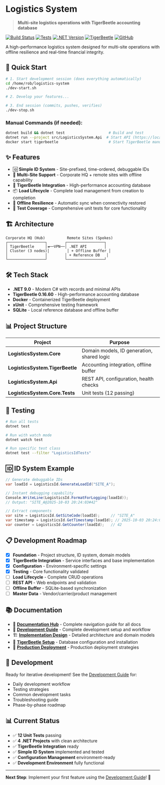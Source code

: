 # Logistics System

> **Multi-site logistics operations with TigerBeetle accounting database**

[![Build Status](https://img.shields.io/badge/build-passing-brightgreen)](#)
[![Tests](https://img.shields.io/badge/tests-12%20passing-brightgreen)](#)
[![.NET Version](https://img.shields.io/badge/.NET-9.0-blue)](#)
[![TigerBeetle](https://img.shields.io/badge/TigerBeetle-0.16.60-orange)](#)
[![GitHub](https://img.shields.io/badge/GitHub-rblinton%2Flogistics--system-blue)](https://github.com/rblinton/logistics-system)

A high-performance logistics system designed for multi-site operations with offline resilience and real-time financial integrity.

## 🚀 **Quick Start**

```bash
# 1. Start development session (does everything automatically)
cd /home/rob/logistics-system
./dev-start.sh

# 2. Develop your features...

# 3. End session (commits, pushes, verifies)
./dev-stop.sh
```

### Manual Commands (if needed):
```bash
dotnet build && dotnet test                    # Build and test
dotnet run --project src/LogisticsSystem.Api  # Start API (https://localhost:7158)
docker start tigerbeetle                       # Start TigerBeetle manually
```

## ✨ **Features**

- 🆔 **Simple ID System** - Site-prefixed, time-ordered, debuggable IDs
- 🏢 **Multi-Site Support** - Corporate HQ + remote sites with offline capability
- 🐅 **TigerBeetle Integration** - High-performance accounting database
- 📦 **Load Lifecycle** - Complete load management from creation to completion
- 🔄 **Offline Resilience** - Automatic sync when connectivity restored
- 🧪 **Test Coverage** - Comprehensive unit tests for core functionality

## 🏗️ **Architecture**

```
Corporate HQ (Hub)          Remote Sites (Spokes)
┌─────────────────┐        ┌─────────────────┐
│ TigerBeetle     │◄──VPN──│ .NET API        │
│ Cluster (3 nodes)│        │ + Offline Buffer │
│                 │        │ + Reference DB   │
└─────────────────┘        └─────────────────┘
```

## 🛠️ **Tech Stack**

- **.NET 9.0** - Modern C# with records and minimal APIs
- **TigerBeetle 0.16.60** - High-performance accounting database
- **Docker** - Containerized TigerBeetle deployment
- **xUnit** - Comprehensive testing framework
- **SQLite** - Local reference database and offline buffer

## 📊 **Project Structure**

| Project | Purpose |
|---------|---------|
| **LogisticsSystem.Core** | Domain models, ID generation, shared logic |
| **LogisticsSystem.TigerBeetle** | Accounting integration, offline buffer |
| **LogisticsSystem.Api** | REST API, configuration, health checks |
| **LogisticsSystem.Core.Tests** | Unit tests (12 passing) |

## 🧪 **Testing**

```bash
# Run all tests
dotnet test

# Run with watch mode
dotnet watch test

# Run specific test class
dotnet test --filter "LogisticsIdTests"
```

## 🆔 **ID System Example**

```csharp
// Generate debuggable IDs
var loadId = LogisticsId.GenerateLoadId("SITE_A");

// Instant debugging capability
Console.WriteLine(LogisticsId.FormatForLogging(loadId));
// Output: "SITE_A@2025-10-03 20:24:03#42"

// Extract components
var site = LogisticsId.GetSiteCode(loadId);     // "SITE_A"
var timestamp = LogisticsId.GetTimestamp(loadId); // 2025-10-03 20:24:03
var counter = LogisticsId.GetCounter(loadId);   // 42
```

## 📋 **Development Roadmap**

- [x] **Foundation** - Project structure, ID system, domain models
- [x] **TigerBeetle Integration** - Service interfaces and base implementation
- [x] **Configuration** - Environment-specific settings
- [x] **Testing** - Core functionality validated
- [ ] **Load Lifecycle** - Complete CRUD operations
- [ ] **REST API** - Web endpoints and validation
- [ ] **Offline Buffer** - SQLite-based synchronization
- [ ] **Master Data** - Vendor/carrier/product management

## 📚 **Documentation**

- 📁 **[Documentation Hub](docs/README.md)** - Complete navigation guide for all docs
- 📖 **[Development Guide](docs/DEVELOPMENT_GUIDE.md)** - Complete development setup and workflow
- 🏗️ **[Implementation Design](docs/LOGISTICS_IMPLEMENTATION.md)** - Detailed architecture and domain models
- 🐅 **[TigerBeetle Setup](docs/TIGERBEETLE_SETUP.md)** - Database configuration and installation
- 🚀 **[Production Deployment](docs/PRODUCTION_DEPLOYMENT.md)** - Production deployment strategies

## 🤝 **Development**

Ready for iterative development! See the [Development Guide](docs/DEVELOPMENT_GUIDE.md) for:

- Daily development workflow
- Testing strategies
- Common development tasks
- Troubleshooting guide
- Phase-by-phase roadmap

## 📊 **Current Status**

- ✅ **12 Unit Tests** passing
- ✅ **4 .NET Projects** with clean architecture
- ✅ **TigerBeetle Integration** ready
- ✅ **Simple ID System** implemented and tested
- ✅ **Configuration Management** environment-ready
- ✅ **Development Environment** fully functional

---

**Next Step**: Implement your first feature using the [Development Guide](docs/DEVELOPMENT_GUIDE.md)! 🎯